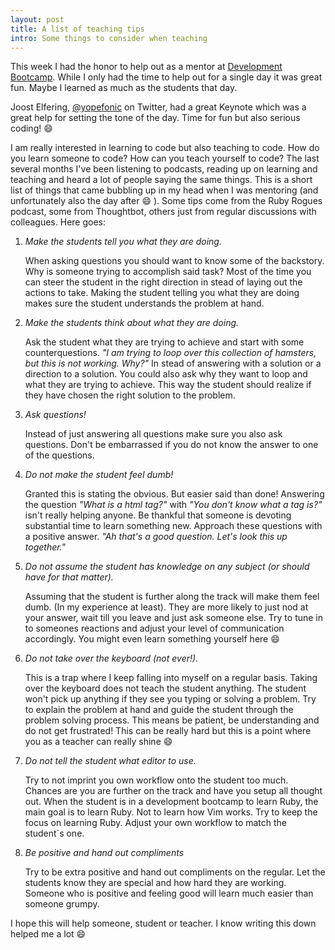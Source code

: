 ```yaml
---
layout: post
title: A list of teaching tips
intro: Some things to consider when teaching
---
```


This week I had the honor to help out as a mentor at [Development Bootcamp](https://www.developmentbootcamp.nl).
While I only had the time to help out for a single day it was great fun.
Maybe I learned as much as the students that day.

Joost Elfering, [@yopefonic](https://twitter.com/yopefonic) on Twitter,
had a great Keynote which was a great help for setting the tone of the day.
Time for fun but also serious coding! :smile:

I am really interested in learning to code but also teaching to code.
How do you learn someone to code? How can you teach yourself to code?
The last several months I've been listening to podcasts,
reading up on learning and teaching and heard a lot of people saying the same things.
This is a short list of things that came bubbling up in my head when I
was mentoring (and unfortunately also the day after :smile: ).
Some tips come from the Ruby Rogues podcast,
some from Thoughtbot,
others just from regular discussions with colleagues. Here goes:

1. _Make the students tell you what they are doing._

   When asking questions you should want to know some of the backstory.
   Why is someone trying to accomplish said task?
   Most of the time you can steer the student in the right direction in
   stead of laying out the actions to take. Making the student telling
   you what they are doing makes sure the student understands the problem at hand.

2. _Make the students think about what they are doing._

   Ask the student what they are trying to achieve and start with some counterquestions.
   _"I am trying to loop over this collection of hamsters, but this is not working.
   Why?"_ In stead of answering with a solution or a direction to a solution.
   You could also ask why they want to loop and what they are trying to achieve.
   This way the student should realize if they have chosen
   the right solution to the problem.

3. _Ask questions!_

   Instead of just answering all questions make sure you also ask questions.
   Don't be embarrassed if you do not know the answer to one of the questions.

4. _Do not make the student feel dumb!_

   Granted this is stating the obvious.
   But easier said than done!
   Answering the question _"What is a html tag?"_
   with _"You don't know what a tag is?"_
   isn't really helping anyone.
   Be thankful that someone is devoting substantial time to learn something new.
   Approach these questions with a positive answer.
   _"Ah that's a good question.
   Let's look this up together."_

5. _Do not assume the student has knowledge
   on any subject (or should have for that matter)._

   Assuming that the student is further along the track will make them feel dumb.
   (In my experience at least).
   They are more likely to just nod at your answer,
   wait till you leave and just ask someone else.
   Try to tune in to someones reactions and adjust
   your level of communication accordingly.
   You might even learn something yourself here :smile:

6. _Do not take over the keyboard (not ever!)._

   This is a trap where I keep falling into myself on a regular basis.
   Taking over the keyboard does not teach the student anything.
   The student won't pick up anything if they see you typing or solving a problem.
   Try to explain the problem at hand and guide the student
   through the problem solving process.
   This means be patient, be understanding and do not get frustrated!
   This can be really hard but this is a
   point where you as a teacher can really shine :smile:

7. _Do not tell the student what editor to use._

   Try to not imprint you own workflow onto the student too much.
   Chances are you are further on the track and have you setup all thought out.
   When the student is in a development bootcamp to learn Ruby,
   the main goal is to learn Ruby.
   Not to learn how Vim works.
   Try to keep the focus on learning Ruby.
   Adjust your own workflow to match the student`s one.

8. _Be positive and hand out compliments_

   Try to be extra positive and hand out compliments on the regular.
   Let the students know they are special and how hard they are working.
   Someone who is positive and feeling good will learn much easier than someone grumpy.

I hope this will help someone, student or teacher.
I know writing this down helped me a lot :smile:
